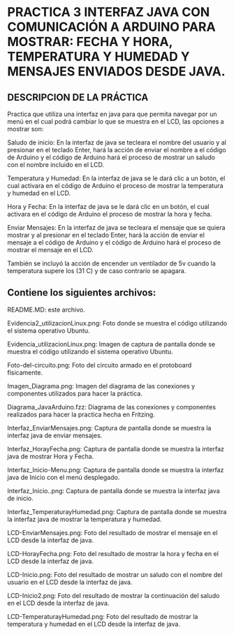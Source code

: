 PRACTICA 3 INTERFAZ JAVA CON COMUNICACIÓN A ARDUINO PARA MOSTRAR: FECHA Y HORA, TEMPERATURA Y HUMEDAD Y MENSAJES ENVIADOS DESDE JAVA.
========================================================================================================================================

DESCRIPCION DE LA PRÁCTICA
---------------------------

Practica que utiliza una interfaz en java para que permita navegar por un menú en el cual podrá cambiar lo que se muestra en el LCD, las opciones a mostrar son: 

Saludo de inicio:
En la interfaz de java se tecleara el nombre del usuario y al presionar en el teclado Enter, hará la acción de enviar el nombre a el código de Arduino y el código de Arduino hará el proceso de mostrar un saludo con el nombre incluido en el LCD.

Temperatura y Humedad:
En la interfaz de java se le dará clic a un botón, el cual activara en el código de Arduino el proceso de mostrar la temperatura y humedad en el LCD.

Hora y Fecha:
En la interfaz de java se le dará clic en un botón, el cual activara en el código de Arduino el proceso de mostrar la hora y fecha.

Enviar Mensajes:
En la interfaz de java  se tecleara el mensaje que se quiera mostrar y al presionar en el teclado Enter, hará la acción de enviar el mensaje a el código de Arduino y el código de Arduino hará el proceso de mostrar el mensaje en el LCD.

También se incluyó la acción de encender un ventilador de 5v cuando la temperatura supere los (31 C) y de caso contrario se apagara.

Contiene los siguientes archivos:
-------------------------------------------
 
README.MD: este archivo.

Evidencia2_utilizacionLinux.png: Foto donde se muestra el código utilizando el sistema operativo Ubuntu.

Evidencia_utilizacionLinux.png: Imagen de captura de pantalla donde se muestra el código utilizando el sistema operativo Ubuntu.

Foto-del-circuito.png: Foto del circuito armado en el protoboard físicamente.

Imagen_Diagrama.png: Imagen del diagrama de las conexiones y componentes utilizados para hacer la práctica.

Diagrama_JavaArduino.fzz: Diagrama de las conexiones y componentes realizados para hacer la practica hecha en Fritzing.

Interfaz_EnviarMensajes.png: Captura de pantalla  donde se muestra la interfaz java de enviar mensajes.

Interfaz_HorayFecha.png: Captura de pantalla donde se muestra la interfaz java de mostrar Hora y Fecha.

Interfaz_Inicio-Menu.png: Captura de pantalla donde se muestra la interfaz java de Inicio con el menú desplegado.

Interfaz_Inicio..png: Captura de pantalla donde se muestra la interfaz java de inicio.

Interfaz_TemperaturayHumedad.png: Captura de pantalla donde se muestra la interfaz java de mostrar la temperatura y humedad.

LCD-EnviarMensajes.png: Foto del resultado de mostrar el mensaje en el LCD desde la interfaz de java.

LCD-HorayFecha.png: Foto del resultado de mostrar la hora y fecha en el LCD desde la interfaz de java.

LCD-Inicio.png: Foto del resultado de mostrar un saludo con el nombre del usuario en el LCD desde la interfaz de java.

LCD-Inicio2.png: Foto del resultado de mostrar la continuación del saludo en el LCD desde la interfaz de java.

LCD-TemperaturayHumedad.png: Foto del resultado de mostrar la temperatura y humedad en el LCD desde la interfaz de java.

 

